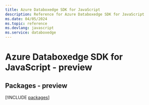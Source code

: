 ```yaml
---
title: Azure Databoxedge SDK for JavaScript
description: Reference for Azure Databoxedge SDK for JavaScript
ms.date: 04/05/2024
ms.topic: reference
ms.devlang: javascript
ms.service: databoxedge
---
```

# Azure Databoxedge SDK for JavaScript - preview
## Packages - preview
[!INCLUDE [packages](databoxedge-index.md)]